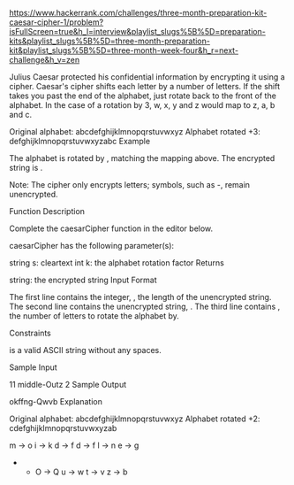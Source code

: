 https://www.hackerrank.com/challenges/three-month-preparation-kit-caesar-cipher-1/problem?isFullScreen=true&h_l=interview&playlist_slugs%5B%5D=preparation-kits&playlist_slugs%5B%5D=three-month-preparation-kit&playlist_slugs%5B%5D=three-month-week-four&h_r=next-challenge&h_v=zen

Julius Caesar protected his confidential information by encrypting it using a cipher. Caesar's cipher shifts each letter by a number of letters. If the shift takes you past the end of the alphabet, just rotate back to the front of the alphabet. In the case of a rotation by 3, w, x, y and z would map to z, a, b and c.

Original alphabet: abcdefghijklmnopqrstuvwxyz
Alphabet rotated +3: defghijklmnopqrstuvwxyzabc
Example

The alphabet is rotated by , matching the mapping above. The encrypted string is .

Note: The cipher only encrypts letters; symbols, such as -, remain unencrypted.

Function Description

Complete the caesarCipher function in the editor below.

caesarCipher has the following parameter(s):

string s: cleartext
int k: the alphabet rotation factor
Returns

string: the encrypted string
Input Format

The first line contains the integer, , the length of the unencrypted string.
The second line contains the unencrypted string, .
The third line contains , the number of letters to rotate the alphabet by.

Constraints

is a valid ASCII string without any spaces.

Sample Input

11
middle-Outz
2
Sample Output

okffng-Qwvb
Explanation

Original alphabet: abcdefghijklmnopqrstuvwxyz
Alphabet rotated +2: cdefghijklmnopqrstuvwxyzab

m -> o
i -> k
d -> f
d -> f
l -> n
e -> g

- - O -> Q
    u -> w
    t -> v
    z -> b
